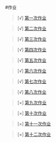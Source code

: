 #作业
> [√] [第一次作业](https://github.com/cocolive/computational_physics_N2015301510001/blob/master/Exercise_01.md)

> [√] [第二次作业](https://github.com/cocolive/computational_physics_N2015301510001/blob/master/Exercise_02.md)

> [√] [第三次作业](https://github.com/cocolive/computational_physics_N2015301510001/blob/master/Exercise_03.md)

> [√] [第四次作业](https://github.com/cocolive/computational_physics_N2015301510001/edit/master/Exercise_04.md)

> [√] [第五次作业](https://www.zybuluo.com/cocolive/note/919779)

> [√] [第六次作业](https://www.zybuluo.com/cocolive/note/930634)

> [√] [第七次作业](https://www.zybuluo.com/cocolive/note/933751)

> [√] [第八次作业](https://www.zybuluo.com/cocolive/note/944659)

> [×] [第九次作业]()

> [×] [第十次作业]()

> [×] [第十一次作业]()

> [×] [第十二次作业]()
